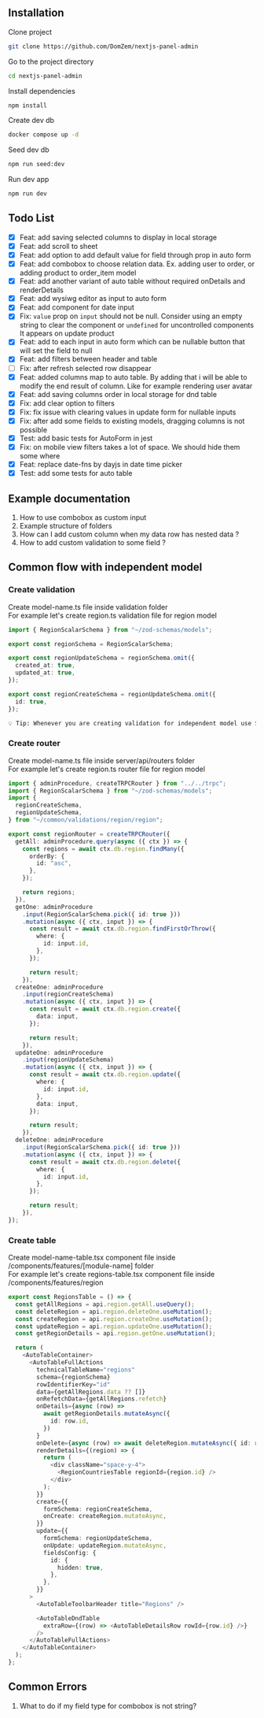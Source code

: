 ## Installation

Clone project

```bash
git clone https://github.com/DomZem/nextjs-panel-admin
```

Go to the project directory

```bash
cd nextjs-panel-admin
```

Install dependencies

```bash
npm install
```

Create dev db

```bash
docker compose up -d
```

Seed dev db

```bash
npm run seed:dev
```

Run dev app

```bash
npm run dev
```

## Todo List

- [x] Feat: add saving selected columns to display in local storage
- [x] Feat: add scroll to sheet
- [x] Feat: add option to add default value for field through prop in auto form
- [x] Feat: add combobox to choose relation data. Ex. adding user to order, or adding product to order_item model
- [x] Feat: add another variant of auto table without required onDetails and renderDetails
- [x] Feat: add wysiwg editor as input to auto form
- [x] Feat: add component for date input
- [x] Fix: `value` prop on `input` should not be null. Consider using an empty string to clear the component or `undefined` for uncontrolled components It appears on update product
- [x] Feat: add to each input in auto form which can be nullable button that will set the field to null
- [x] Feat: add filters between header and table
- [ ] Fix: after refresh selected row disappear
- [x] Feat: added columns map to auto table. By adding that i will be able to modify the end result of column. Like for example rendering user avatar
- [x] Feat: add saving columns order in local storage for dnd table
- [x] Fix: add clear option to filters
- [x] Fix: fix issue with clearing values in update form for nullable inputs
- [x] Fix: after add some fields to existing models, dragging columns is not possible
- [x] Test: add basic tests for AutoForm in jest
- [x] Fix: on mobile view filters takes a lot of space. We should hide them some where
- [x] Feat: replace date-fns by dayjs in date time picker
- [x] Test: add some tests for auto table

## Example documentation

1. How to use combobox as custom input
2. Example structure of folders
3. How can I add custom column when my data row has nested data ?
4. How to add custom validation to some field ?

## Common flow with independent model
### Create validation 
Create model-name.ts file inside validation folder <br />
For example let's create region.ts validation file for region model
```typescript
import { RegionScalarSchema } from "~/zod-schemas/models";

export const regionSchema = RegionScalarSchema;

export const regionUpdateSchema = regionSchema.omit({
  created_at: true,
  updated_at: true,
});

export const regionCreateSchema = regionUpdateSchema.omit({
  id: true,
});
```
```bash
💡 Tip: Whenever you are creating validation for independent model use ScalarSchema
```

### Create router
Create model-name.ts file inside server/api/routers folder <br />
For example let's create region.ts router file for region model
```typescript
import { adminProcedure, createTRPCRouter } from "../../trpc";
import { RegionScalarSchema } from "~/zod-schemas/models";
import {
  regionCreateSchema,
  regionUpdateSchema,
} from "~/common/validations/region/region";

export const regionRouter = createTRPCRouter({
  getAll: adminProcedure.query(async ({ ctx }) => {
    const regions = await ctx.db.region.findMany({
      orderBy: {
        id: "asc",
      },
    });

    return regions;
  }),
  getOne: adminProcedure
    .input(RegionScalarSchema.pick({ id: true }))
    .mutation(async ({ ctx, input }) => {
      const result = await ctx.db.region.findFirstOrThrow({
        where: {
          id: input.id,
        },
      });

      return result;
    }),
  createOne: adminProcedure
    .input(regionCreateSchema)
    .mutation(async ({ ctx, input }) => {
      const result = await ctx.db.region.create({
        data: input,
      });

      return result;
    }),
  updateOne: adminProcedure
    .input(regionUpdateSchema)
    .mutation(async ({ ctx, input }) => {
      const result = await ctx.db.region.update({
        where: {
          id: input.id,
        },
        data: input,
      });

      return result;
    }),
  deleteOne: adminProcedure
    .input(RegionScalarSchema.pick({ id: true }))
    .mutation(async ({ ctx, input }) => {
      const result = await ctx.db.region.delete({
        where: {
          id: input.id,
        },
      });

      return result;
    }),
});
```

### Create table
Create model-name-table.tsx component file inside /components/features/[module-name] folder <br />
For example let's create regions-table.tsx component file inside /components/features/region
```typescript
export const RegionsTable = () => {
  const getAllRegions = api.region.getAll.useQuery();
  const deleteRegion = api.region.deleteOne.useMutation();
  const createRegion = api.region.createOne.useMutation();
  const updateRegion = api.region.updateOne.useMutation();
  const getRegionDetails = api.region.getOne.useMutation();

  return (
    <AutoTableContainer>
      <AutoTableFullActions
        technicalTableName="regions"
        schema={regionSchema}
        rowIdentifierKey="id"
        data={getAllRegions.data ?? []}
        onRefetchData={getAllRegions.refetch}
        onDetails={async (row) =>
          await getRegionDetails.mutateAsync({
            id: row.id,
          })
        }
        onDelete={async (row) => await deleteRegion.mutateAsync({ id: row.id })}
        renderDetails={(region) => {
          return (
            <div className="space-y-4">
              <RegionCountriesTable regionId={region.id} />
            </div>
          );
        }}
        create={{
          formSchema: regionCreateSchema,
          onCreate: createRegion.mutateAsync,
        }}
        update={{
          formSchema: regionUpdateSchema,
          onUpdate: updateRegion.mutateAsync,
          fieldsConfig: {
            id: {
              hidden: true,
            },
          },
        }}
      >
        <AutoTableToolbarHeader title="Regions" />

        <AutoTableDndTable
          extraRow={(row) => <AutoTableDetailsRow rowId={row.id} />}
        />
      </AutoTableFullActions>
    </AutoTableContainer>
  );
};
```
## Common Errors

1. What to do if my field type for combobox is not string?
